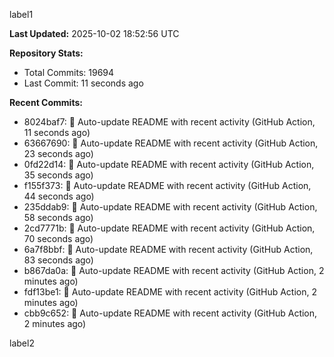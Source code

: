 
label1 
<!-- ACTIVITY_START -->
**Last Updated:** 2025-10-02 18:52:56 UTC

**Repository Stats:**
- Total Commits: 19694
- Last Commit: 11 seconds ago

**Recent Commits:**
- 8024baf7: 🤖 Auto-update README with recent activity (GitHub Action, 11 seconds ago)
- 63667690: 🤖 Auto-update README with recent activity (GitHub Action, 23 seconds ago)
- 0fd22d14: 🤖 Auto-update README with recent activity (GitHub Action, 35 seconds ago)
- f155f373: 🤖 Auto-update README with recent activity (GitHub Action, 44 seconds ago)
- 235ddab9: 🤖 Auto-update README with recent activity (GitHub Action, 58 seconds ago)
- 2cd7771b: 🤖 Auto-update README with recent activity (GitHub Action, 70 seconds ago)
- 6a7f8bbf: 🤖 Auto-update README with recent activity (GitHub Action, 83 seconds ago)
- b867da0a: 🤖 Auto-update README with recent activity (GitHub Action, 2 minutes ago)
- fdf13be1: 🤖 Auto-update README with recent activity (GitHub Action, 2 minutes ago)
- cbb9c652: 🤖 Auto-update README with recent activity (GitHub Action, 2 minutes ago)
<!-- ACTIVITY_END -->

label2
